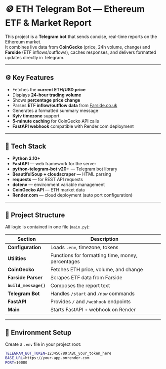 # 🪙 ETH Telegram Bot — Ethereum ETF & Market Report

This project is a **Telegram bot** that sends concise, real-time reports on the Ethereum market.  
It combines live data from **CoinGecko** (price, 24h volume, change) and **Farside** (ETF inflows/outflows), caches responses, and delivers formatted updates directly in Telegram.

---

## ⚙️ Key Features

- Fetches the **current ETH/USD price**
- Displays **24-hour trading volume**
- Shows **percentage price change**
- Parses **ETF inflow/outflow data** from [Farside.co.uk](https://farside.co.uk/ethereum-etf-flow-all-data/)
- Generates a formatted summary message
- **Kyiv timezone** support
- **5-minute caching** for CoinGecko API calls
- **FastAPI webhook** compatible with Render.com deployment

---

## 🧩 Tech Stack

- **Python 3.10+**
- **FastAPI** — web framework for the server
- **python-telegram-bot v20+** — Telegram bot library
- **BeautifulSoup + cloudscraper** — HTML parsing
- **requests** — for REST API requests
- **dotenv** — environment variable management
- **CoinGecko API** — ETH market data
- **Render.com** — cloud deployment (auto port configuration)

---

## 📁 Project Structure

All logic is contained in one file (`main.py`):

| Section | Description |
|----------|--------------|
| **Configuration** | Loads `.env`, timezone, tokens |
| **Utilities** | Functions for formatting time, money, percentages |
| **CoinGecko** | Fetches ETH price, volume, and change |
| **Farside Parser** | Scrapes ETF data from Farside |
| **`build_message()`** | Composes the report text |
| **Telegram Bot** | Handles `/start` and `/now` commands |
| **FastAPI** | Provides `/` and `/webhook` endpoints |
| **Main** | Starts FastAPI + webhook on Render |

---

## 🧰 Environment Setup

Create a `.env` file in your project root:

```bash
TELEGRAM_BOT_TOKEN=123456789:ABC_your_token_here
BASE_URL=https://your-app.onrender.com
PORT=10000
